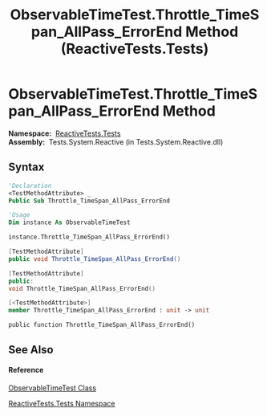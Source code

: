 ﻿---
title: ObservableTimeTest.Throttle_TimeSpan_AllPass_ErrorEnd Method  (ReactiveTests.Tests)
TOCTitle: Throttle_TimeSpan_AllPass_ErrorEnd Method
ms:assetid: M:ReactiveTests.Tests.ObservableTimeTest.Throttle_TimeSpan_AllPass_ErrorEnd
ms:mtpsurl: https://msdn.microsoft.com/en-us/library/reactivetests.tests.observabletimetest.throttle_timespan_allpass_errorend(v=VS.103)
ms:contentKeyID: 36620043
ms.date: 06/28/2011
mtps_version: v=VS.103
f1_keywords:
- ReactiveTests.Tests.ObservableTimeTest.Throttle_TimeSpan_AllPass_ErrorEnd
dev_langs:
- CSharp
- JScript
- VB
- FSharp
- c++
---

# ObservableTimeTest.Throttle\_TimeSpan\_AllPass\_ErrorEnd Method

**Namespace:**  [ReactiveTests.Tests](hh289046\(v=vs.103\).md)  
**Assembly:**  Tests.System.Reactive (in Tests.System.Reactive.dll)

## Syntax

``` vb
'Declaration
<TestMethodAttribute> _
Public Sub Throttle_TimeSpan_AllPass_ErrorEnd
```

``` vb
'Usage
Dim instance As ObservableTimeTest

instance.Throttle_TimeSpan_AllPass_ErrorEnd()
```

``` csharp
[TestMethodAttribute]
public void Throttle_TimeSpan_AllPass_ErrorEnd()
```

``` c++
[TestMethodAttribute]
public:
void Throttle_TimeSpan_AllPass_ErrorEnd()
```

``` fsharp
[<TestMethodAttribute>]
member Throttle_TimeSpan_AllPass_ErrorEnd : unit -> unit 
```

``` jscript
public function Throttle_TimeSpan_AllPass_ErrorEnd()
```

## See Also

#### Reference

[ObservableTimeTest Class](hh315045\(v=vs.103\).md)

[ReactiveTests.Tests Namespace](hh289046\(v=vs.103\).md)

